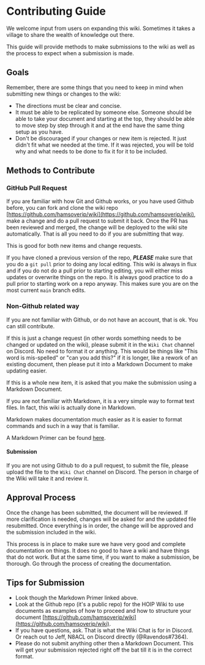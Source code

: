 # Contributing Guide

We welcome input from users on expanding this wiki. Sometimes it takes a village to share the wealth of knowledge out there.

This guide will provide methods to make submissions to the wiki as well as the process to expect when a submission is made.

## Goals

Remember, there are some things that you need to keep in mind when submitting new things or changes to the wiki:

* The directions must be clear and concise.
* It must be able to be replicated by someone else. Someone should be able to take your document and starting at the top, they should be able to move step by step through it and at the end have the same thing setup as you have. 
* Don't be discouraged if your changes or new item is rejected. It just didn't fit what we needed at the time. If it was rejected, you will be told why and what needs to be done to fix it for it to be included.

## Methods to Contribute

### GitHub Pull Request

If you are familiar with how Git and Github works, or you have used Github before, you can fork and clone the wiki repo [https://github.com/hamsoverip/wiki](https://github.com/hamsoverip/wiki), make a change and do a pull request to submit it back. Once the PR has been reviewed and merged, the change will be deployed to the wiki site automatically. That is all you need to do if you are submitting that way.

This is good for both new items and change requests.

If you have cloned a previous version of the repo, ***PLEASE*** make sure that you do a ```git pull``` prior to doing any local editing. This wiki is always in flux and if you do not do a pull prior to starting editing, you will either miss updates or overwrite things on the repo. It is always good practice to do a pull prior to starting work on a repo anyway. This makes sure you are on the most current ```main``` branch edits. 

### Non-Github related way

If you are not familiar with Github, or do not have an account, that is ok. You can still contribute. 

If this is just a change request (in other words something needs to be changed or updated on the wiki), please submit it in the ```Wiki Chat``` channel on Discord. No need to format it or anything. This would be things like "This word is mis-spelled" or "can you add this?" if it is longer, like a rework of an existing document, then please put it into a Markdown Document to make updating easier.

If this is a whole new item, it is asked that you make the submission using a Markdown Document. 

If you are not familiar with Markdown, it is a very simple way to format text files. In fact, this wiki is actually done in Markdown. 

Markdown makes documentation much easier as it is easier to format commands and such in a way that is familiar.

A Markdown Primer can be found [here](https://docs.github.com/en/get-started/writing-on-github/getting-started-with-writing-and-formatting-on-github/basic-writing-and-formatting-syntax).

#### Submission

If you are not using Github to do a pull request, to submit the file, please upload the file to the ```Wiki Chat``` channel on Discord. The person in charge of the Wiki will take it and review it.

## Approval Process

Once the change has been submitted, the document will be reviewed. If more clarification is needed, changes will be asked for and the updated file resubmitted. Once everything is in order, the change will be approved and the submission included in the wiki. 

This process is in place to make sure we have very good and complete documentation on things. It does no good to have a wiki and have things that do not work. But at the same time, if you want to make a submission, be thorough. Go through the process of creating the documentation. 

## Tips for Submission

* Look though the Markdown Primer linked above. 
* Look at the Github repo (it's a public repo) for the HOIP Wiki to use documents as examples of how to proceed and how to structure your document [https://github.com/hamsoverip/wiki](https://github.com/hamsoverip/wiki).
* If you have questions, ask. That is what the Wiki Chat is for in Discord. Or reach out to Jeff, N8ACL on Discord directly (@Ravendos#7364).
* Please do not submit anything other then a Markdown Document. This will get your submission rejected right off the bat till it is in the correct format.
